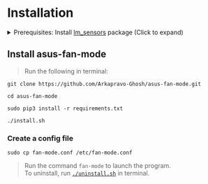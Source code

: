 # Installation
<details>
  <summary>
    Prerequisites: Install <a href="https://github.com/lm-sensors/lm-sensors">lm_sensors</a> package (Click to expand)
  </summary>
  
  ### Arch Linux
  ```
  sudo pacman -Syy lm_sensors
  ```
  ### Debian/Ubuntu Linux
  ```
  sudo apt update
  ```
  ```
  sudo apt install lm-sensors
  ```
  ### Fedora Linux
  ```
  sudo dnf install lm_sensors
  ```
  ### Red Hat Enterprise Linux
  ```
  sudo yum install lm_sensors
  ```
  ### OpenSUSE Linux
  ```
  sudo zypper install sensors
  ```
  ### Gentoo Linux
  <details>
    <summary>
      Install as a dependency
    </summary>
    
  ##### Add these USE Flags in `/etc/portage/make.conf`:
  `contrib`\
  `sensord`\
  `static-libs`
  ##### Emerge
  ```
  sudo emerge --ask --changed-use --deep @world
  ```
  </details>
  
  OR
  
  <details>
    <summary>
      Install directly
    </summary>
    
  ```
  sudo emerge --ask sys-apps/lm-sensors
  ```
  </details>
  
  ### Alpine Linux
  ```
  sudo apk_add lm_sensors lm_sensors-detect perl
  ```
  ```
  sudo tee /etc/modules-load.d/i2c.conf <<< i2c-dev
  ```
  ```
  sudo modprobe i2c-dev
  ```
  ```
  sudo rc-update add lm_sensors default
  ```
  ```
  sudo rc-update add sensord default
  ```
  ```
  sudo /etc/init.d/lm_sensors start && sudo /etc/init.d/sensord start
  ```
  ```
  sudo lbu commit
  ```

</details>


## Install asus-fan-mode
> Run the following in terminal:
```
git clone https://github.com/Arkapravo-Ghosh/asus-fan-mode.git
```
```
cd asus-fan-mode
```
```
sudo pip3 install -r requirements.txt
```
```
./install.sh
```
### Create a config file
```
sudo cp fan-mode.conf /etc/fan-mode.conf
```

> Run the command `fan-mode` to launch the program.\
> To uninstall, run [`./uninstall.sh`](uninstall.sh) in terminal.

